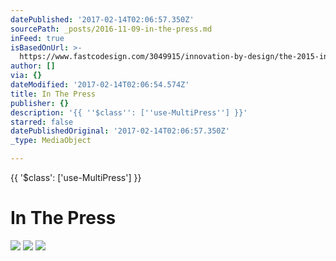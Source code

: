 ```yaml
---
datePublished: '2017-02-14T02:06:57.350Z'
sourcePath: _posts/2016-11-09-in-the-press.md
inFeed: true
isBasedOnUrl: >-
  https://www.fastcodesign.com/3049915/innovation-by-design/the-2015-innovation-by-design-awards-winners-web-design
author: []
via: {}
dateModified: '2017-02-14T02:06:54.574Z'
title: In The Press
publisher: {}
description: '{{ ''$class'': [''use-MultiPress''] }}'
starred: false
datePublishedOriginal: '2017-02-14T02:06:57.350Z'
_type: MediaObject

---
```

{{ '$class': \['use-MultiPress'\] }}

# In The Press
![](https://the-grid-user-content.s3-us-west-2.amazonaws.com/31ce90c8-e02d-4412-8380-41cd7c53ecf5.jpg)
![](https://the-grid-user-content.s3-us-west-2.amazonaws.com/fbba4e94-cb48-4368-83ff-63bf68681dd3.jpg)
![](https://the-grid-user-content.s3-us-west-2.amazonaws.com/a4823234-b5cb-42c2-a86d-4375909b1350.jpg)